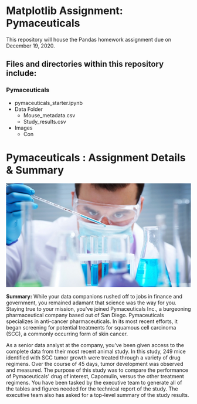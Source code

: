 # Matplotlib Assignment: Pymaceuticals
This repository will house the Pandas homework assignment due on December 19, 2020.

## Files and directories within this repository include:

### Pymaceuticals
* pymaceuticals_starter.ipynb
* Data Folder
  * Mouse_metadata.csv
  * Study_results.csv
* Images
  * Con

# Pymaceuticals : Assignment Details & Summary
![Pymaceuticals](https://github.com/shadeetabasi/matplotlib-assignment/blob/main/Images/Laboratory.jpg)

**Summary:** 
While your data companions rushed off to jobs in finance and government, you remained adamant that science was the way for you. Staying true to your mission, you've joined Pymaceuticals Inc., a burgeoning pharmaceutical company based out of San Diego. Pymaceuticals specializes in anti-cancer pharmaceuticals. In its most recent efforts, it began screening for potential treatments for squamous cell carcinoma (SCC), a commonly occurring form of skin cancer.


As a senior data analyst at the company, you've been given access to the complete data from their most recent animal study. In this study, 249 mice identified with SCC tumor growth were treated through a variety of drug regimens. Over the course of 45 days, tumor development was observed and measured. The purpose of this study was to compare the performance of Pymaceuticals' drug of interest, Capomulin, versus the other treatment regimens. You have been tasked by the executive team to generate all of the tables and figures needed for the technical report of the study. The executive team also has asked for a top-level summary of the study results.
